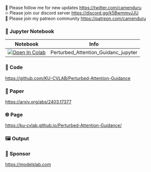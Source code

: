 🐣 Please follow me for new updates https://twitter.com/camenduru <br />
🔥 Please join our discord server https://discord.gg/k5BwmmvJJU <br />
🥳 Please join my patreon community https://patreon.com/camenduru <br />

### 🍊 Jupyter Notebook

| Notebook | Info
| --- | --- |
[![Open In Colab](https://colab.research.google.com/assets/colab-badge.svg)](https://colab.research.google.com/github/camenduru/Perturbed-Attention-Guidance-jupyter/blob/main/Perturbed_Attention_Guidance_jupyter.ipynb) | Perturbed_Attention_Guidanc_jupyter

### 🧬 Code
https://github.com/KU-CVLAB/Perturbed-Attention-Guidance

### 📄 Paper
https://arxiv.org/abs/2403.17377

### 🌐 Page
https://ku-cvlab.github.io/Perturbed-Attention-Guidance/

### 🖼 Output


### 🏢 Sponsor
https://modelslab.com
